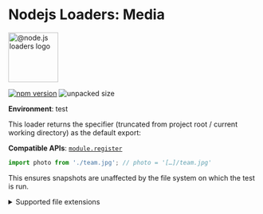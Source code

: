 # Nodejs Loaders: Media

<img src="https://raw.githubusercontent.com/nodejs-loaders/nodejs-loaders/refs/heads/main/logo.svg" height="100" width="100" alt="@node.js loaders logo" />

[![npm version](https://img.shields.io/npm/v/@nodejs-loaders/media.svg)](https://www.npmjs.com/package/nodejs-loaders/media)
![unpacked size](https://img.shields.io/npm/unpacked-size/@nodejs-loaders/media)

**Environment**: test

This loader returns the specifier (truncated from project root / current working directory) as the default export:

**Compatible APIs**: [`module.register`](https://nodejs.org/api/module.html#moduleregisterspecifier-parenturl-options)

```js
import photo from './team.jpg'; // photo = '[…]/team.jpg'
```

This ensures snapshots are unaffected by the file system on which the test is run.

<details>
<summary>Supported file extensions</summary>

Audio/Video:
* `.av1`
* `.mp3`
* `.mp3`
* `.mp4`
* `.ogg`
* `.webm`

Images:

* `.avif`
* `.gif`
* `.ico`
* `.jpeg`
* `.jpg`
* `.png`
* `.webp`
</details>
